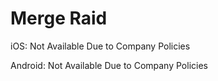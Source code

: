 # Merge Raid

iOS: Not Available Due to Company Policies

Android: Not Available Due to Company Policies